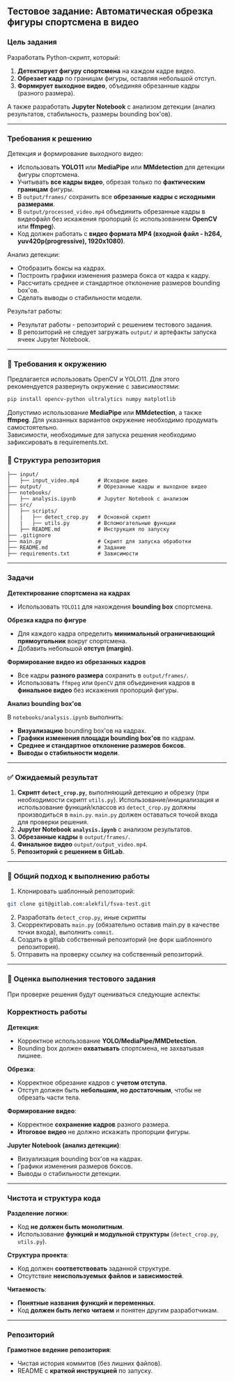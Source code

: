 ## **Тестовое задание: Автоматическая обрезка фигуры спортсмена в видео**
### **Цель задания**
Разработать Python-скрипт, который:
1. **Детектирует фигуру спортсмена** на каждом кадре видео.
2. **Обрезает кадр** по границам фигуры, оставляя небольшой отступ.
3. **Формирует выходное видео**, объединяя обрезанные кадры (разного размера).

А также разработать **Jupyter Notebook** с анализом детекции (анализ результатов, стабильность, размеры bounding box'ов).

---

### **Требования к решению**

Детекция и формирование выходного видео:

- Использовать **YOLO11** или **MediaPipe** или **MMdetection** для детекции фигуры спортсмена.
- Учитывать **все кадры видео**, обрезая только по **фактическим границам** фигуры.
- В `output/frames/` сохранить все **обрезанные кадры с исходными размерами**.
- В `output/processed_video.mp4` объединить обрезанные кадры в видеофайл без искажения пропорций (с использованием **OpenCV** или **ffmpeg**).
- Код должен работать с **видео формата MP4 (входной файл - h264, yuv420p(progressive), 1920x1080)**.

Анализ детекции:  

- Отобразить боксы на кадрах.
- Построить графики изменения размера бокса от кадра к кадру.
- Рассчитать среднее и стандартное отклонение размеров bounding box'ов.
- Сделать выводы о стабильности модели.

Результат работы:  

- Результат работы - репозиторий с решением тестового задания.
- В репозиторий не следует загружать `output/` и артефакты запуска ячеек Jupyter Notebook.

---

### **📌 Требования к окружению**

Предлагается использовать OpenCV и YOLO11. Для этого рекомендуется развернуть окружение с зависимостями:

```bash
pip install opencv-python ultralytics numpy matplotlib
```

Допустимо использование **MediaPipe** или **MMdetection**, а также **ffmpeg**. Для указанных
вариантов окружение необходимо продумать самостоятельно.  
Зависимости, необходимые для запуска решения необходимо зафиксировать в requirements.txt.


### **📌 Структура репозитория**

   ```
   ├── input/
   │   ├── input_video.mp4      # Исходное видео
   ├── output/                  # Обрезанные кадры и выходное видео
   ├── notebooks/
   │   ├── analysis.ipynb       # Jupyter Notebook с анализом
   ├── src/
   │   ├── scripts/
   │   |   ├── detect_crop.py   # Основной скрипт
   │   |   ├── utils.py         # Вспомогательные функции
   │   ├── README.md            # Инструкция по запуску
   ├── .gitignore               
   ├── main.py                  # Скрипт для запуска обработки
   ├── README.md                # Задание
   ├── requirements.txt         # Зависимости
   ```

---

### **Задачи**
**Детектирование спортсмена на кадрах**
- Использовать `YOLO11` для нахождения **bounding box** спортсмена.

**Обрезка кадра по фигуре**
- Для каждого кадра определить **минимальный ограничивающий прямоугольник** вокруг спортсмена.
- Добавить небольшой **отступ (margin)**.

**Формирование видео из обрезанных кадров**
- Все кадры **разного размера** сохранить в `output/frames/`.
- Использовать `ffmpeg` или `OpenCV` для объединения кадров в **финальное видео** без искажения пропорций фигуры.

**Анализ bounding box'ов**

В `notebooks/analysis.ipynb` выполнить:
- **Визуализацию** bounding box'ов на кадрах.
- **Графики изменения площади bounding box'ов** по кадрам.
- **Среднее и стандартное отклонение размеров боксов**.
- **Выводы о стабильности модели**.

---

### **✅ Ожидаемый результат**
1. **Скрипт `detect_crop.py`**, выполняющий детекцию и обрезку (при необходимости скрипт `utils.py`). Использование/инициализация и использование функций/классов из `detect_crop.py` должны производиться в `main.py`. `main.py` должен оставаться точкой входа для проверки решения.
2. **Jupyter Notebook `analysis.ipynb`** с анализом результатов. 
3. **Обрезанные кадры** в `output/frames/`.
4. **Финальное видео** `output/output_video.mp4`.
5. **Репозиторий с решением в GitLab**.

---

### **📌 Общий подход к выполнению работы**

1. Клонировать шаблонный репозиторий:
```bash
git clone git@gitlab.com:alekfil/fsva-test.git
```
2. Разработать `detect_crop.py`, иные скрипты
3. Скорректировать `main.py` (обязательно оставив main.py в качестве точки входа), выполнить `commit`.
4. Создать в gitlab собственный репозиторий (не форк шаблонного репозитория).
5. Отправить на проверку ссылку на собственный репозиторий.

---

### **📌 Оценка выполнения тестового задания**

При проверке решения будут оцениваться следующие аспекты:

### **Корректность работы**
**Детекция**:  
- Корректное использование **YOLO/MediaPipe/MMDetection**.  
- Bounding box должен **охватывать** спортсмена, не захватывая лишнее.  

**Обрезка**:  
- Корректное обрезание кадров с **учетом отступа**.  
- Отступ должен быть **небольшим, но достаточным**, чтобы не обрезать части тела.  

**Формирование видео**:  
- Корректное **сохранение кадров** разного размера.  
- **Итоговое видео** не должно искажать пропорции фигуры.  

**Jupyter Notebook (анализ детекции)**:  
- Визуализация bounding box'ов на кадрах.  
- Графики изменения размеров боксов.  
- Выводы о стабильности детекции.  

---

### **Чистота и структура кода**
**Разделение логики**:  
- Код **не должен быть монолитным**.   
- Использование **функций и модульной структуры** (`detect_crop.py`, `utils.py`).  

**Структура проекта**:  
- Код должен **соответствовать** заданной структуре.  
- Отсутствие **неиспользуемых файлов и зависимостей**.  

**Читаемость**:  
- **Понятные названия функций и переменных**.  
- Код **должен быть легко читаем** и понятен другим разработчикам.  

---

### **Репозиторий**
**Грамотное ведение репозитория**:  
- Чистая история коммитов (без лишних файлов).  
- README с **краткой инструкцией** по запуску.  